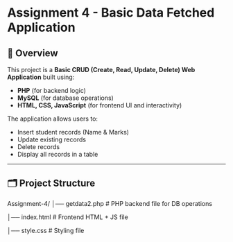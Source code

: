 # Assignment 4 - Basic Data Fetched Application

## 📌 Overview
This project is a **Basic CRUD (Create, Read, Update, Delete) Web Application** built using:
- **PHP** (for backend logic)
- **MySQL** (for database operations)
- **HTML, CSS, JavaScript** (for frontend UI and interactivity)

The application allows users to:
- Insert student records (Name & Marks)
- Update existing records
- Delete records
- Display all records in a table

---

## 🗂️ Project Structure
Assignment-4/
│── getdata2.php # PHP backend file for DB operations

│── index.html # Frontend HTML + JS file

│── style.css # Styling file


